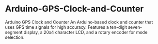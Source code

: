 # Arduino-GPS-Clock-and-Counter
Arduino GPS Clock and Counter An Arduino-based clock and counter that uses GPS time signals for high accuracy. Features a ten-digit seven-segment display, a 20x4 character LCD, and a rotary encoder for mode selection.
